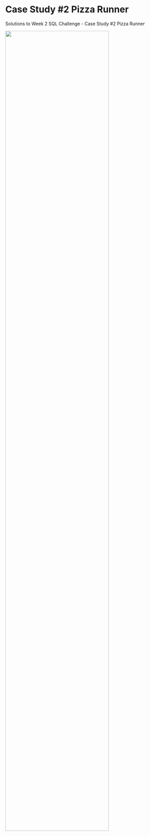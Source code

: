 # Case Study #2 Pizza Runner
Solutions to Week 2 SQL Challenge - Case Study #2 Pizza Runner

<a href="https://8weeksqlchallenge.com/case-study-2/">
<img src="https://8weeksqlchallenge.com/images/case-study-designs/2.png" width="80%">
</a>

